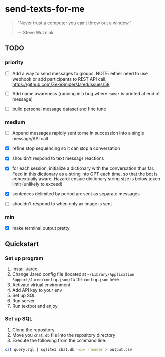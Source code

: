 # send-texts-for-me

> "Never trust a computer you can't throw out a window."
>
> — Steve Wozniak

## TODO

### priority

- [ ] Add a way to send messages to groups. NOTE: either need to use webhook or add participants to REST API call. <https://github.com/ZekeSnider/Jared/issues/58>

- [ ] Add name awareness (running into bug where `name:` is printed at end of message)

- [ ] build personal message dataset and fine tune

### medium

- [ ] Append messages rapidly sent to me in succession into a single message/API call

- [x] refine stop sequencing so it can stop a conversation

- [x] shouldn't respond to text message reactions

- [x] for each session, initialize a dictionary with the conversation thus far. Feed in this dictionary as a string into GPT each time, so that the bot is contextually aware. Hazard: ensure dictionary string size is below token limit (unlikely to exceed)

- [x] sentences delimited by period are sent as separate messages

- [ ] shouldn't respond to when only an image is sent

### min

- [x] make terminal output pretty

## Quickstart

### Set up program

1. Install Jared
2. Change Jared config file (located at `~/Library/Application Support/Jared/config.json`) to the `config.json` here
3. Activate virtual environment
4. Add API key to your env
5. Set up SQL
6. Run server
7. Run textbot and enjoy

### Set up SQL

1. Clone the repository
2. Move you `chat.db` file into the repository directory
3. Execute the following from the command line:

```bash
cat query.sql | sqlite3 chat.db -csv -header > output.csv
```
